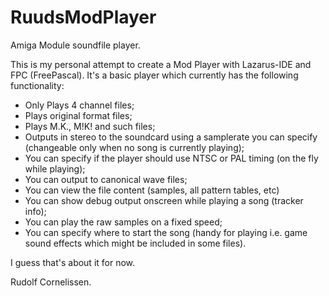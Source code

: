 # RuudsModPlayer
Amiga Module soundfile player.

This is my personal attempt to create a Mod Player with Lazarus-IDE and FPC (FreePascal).
It's a basic player which currently has the following functionality:

- Only Plays 4 channel files;
- Plays original format files;
- Plays M.K., M!K! and such files;
- Outputs in stereo to the soundcard using a samplerate you can specify (changeable only when no song is currently playing);
- You can specify if the player should use NTSC or PAL timing (on the fly while playing);
- You can output to canonical wave files;
- You can view the file content (samples, all pattern tables, etc)
- You can show debug output onscreen while playing a song (tracker info);
- You can play the raw samples on a fixed speed;
- You can specify where to start the song (handy for playing i.e. game sound effects which might be included in some files).

I guess that's about it for now.


Rudolf Cornelissen.
